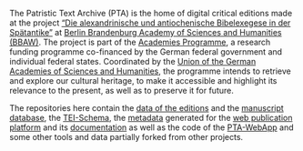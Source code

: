 The Patristic Text Archive (PTA) is the home of digital critical editions made at the project [“Die alexandrinische und antiochenische Bibelexegese in der Spätantike”](https://bibelexegese.bbaw.de) at [Berlin Brandenburg Academy of Sciences and Humanities (BBAW)](https://www.bbaw.de). The project is part of the [Academies Programme](http://www.akademienunion.de/forschung/akademienprogramm/), a research funding programme co-financed by the German federal government and individual federal states. Coordinated by the [Union of the German Academies of Sciences and Humanities](http://www.akademienunion.de/akademienunion/ueber-uns/), the programme intends to retrieve and explore our cultural heritage, to make it accessible and highlight its relevance to the present, as well as to preserve it for future.

The repositories here contain the [data of the editions](https://github.com/PatristicTextArchive/pta_data) and the [manuscript database](https://github.com/PatristicTextArchive/pta_manuscripts), the [TEI-Schema](https://github.com/PatristicTextArchive/Schema), the [metadata](https://github.com/PatristicTextArchive/pta_metadata) generated for the [web publication platform](https://pta.bbaw.de) and its [documentation](https://github.com/PatristicTextArchive/pta_frontend_documentation) as well as the code of the [PTA-WebApp](https://github.com/PatristicTextArchive/pta_webapp) and some other tools and data partially forked from other projects.
